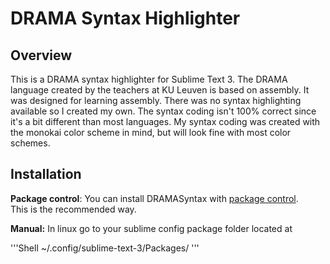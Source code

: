 # DRAMA Syntax Highlighter
## Overview
This is a DRAMA syntax highlighter for Sublime Text 3. The DRAMA language created by the teachers at KU Leuven is based on assembly. It was designed for learning assembly. There was no syntax highlighting available so I created my own. The syntax coding isn't 100% correct since it's a bit different than most languages. My syntax coding was created with the monokai color scheme in mind, but will look fine with most color schemes.

## Installation
**Package control**: You can install DRAMASyntax with [package control](https://github.com/wbond/package_control_channel).  
This is the recommended way.

**Manual:** In linux go to your sublime config package folder located at 

'''Shell
~/.config/sublime-text-3/Packages/
'''
